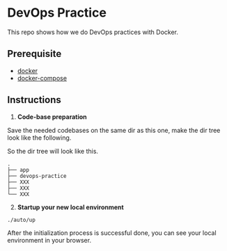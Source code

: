 # DevOps Practice

This repo shows how we do DevOps practices with Docker.

## Prerequisite
* [docker](https://docs.docker.com/engine/installation/mac/#/docker-toolbox)
* [docker-compose](https://docs.docker.com/compose/install/)

## Instructions
1. **Code-base preparation**

  Save the needed codebases on the same dir as this one, make the dir tree look like the following.

  So the dir tree will look like this.
  ```
  .
  ├── app
  ├── devops-practice
  ├── XXX
  ├── XXX
  └── XXX
  ```

2. **Startup your new local environment**

  ```
  ./auto/up
  ```
  After the initialization process is successful done, you can see your local environment in your browser.
